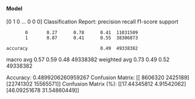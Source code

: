#### Model
[0 1 0 ... 0 0 0]
Classification Report:
              precision    recall  f1-score   support

           0       0.27      0.78      0.41  11031509
           1       0.87      0.41      0.55  38306873

    accuracy                           0.49  49338382
   macro avg       0.57      0.59      0.48  49338382
weighted avg       0.73      0.49      0.52  49338382

Accuracy: 0.4899206260959267
Confusion Matrix:
[[ 8606320  2425189]
 [22741302 15565571]]
Confusion Matrix (%):
[[17.44345812  4.91542062]
 [46.09251678 31.54860449]]
